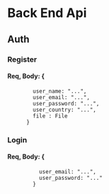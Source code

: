 # Back End Api
## Auth
### Register
#### Req, Body: {
            user_name: "...", 
            user_email: "...", 
            user_password: "...",
            user_country: "...",
            file : File
          }
### Login
#### Req, Body: {
              user_email: "...",
              user_password: "..."
            }
